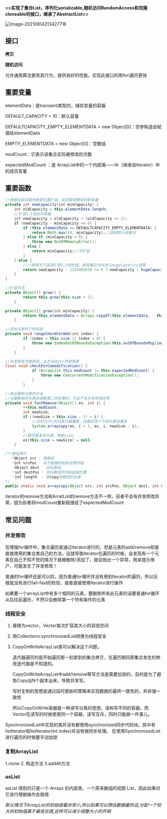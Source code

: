 **==实现了集合List，序列化serializable,随机访问RandomAccess和克隆cloneable的接口，继承了AbstractList==**

![image-20210814213427716](E:\学习笔记\typora\img\image-20210814213427716.png)

## 接口

**拷贝**

**随机访问**

允许通用算法更改其行为，提供良好的性能。实现此接口的用fori遍历更快

## 重要变量

elementData：是transient类型的，储存变量的容器

DEFAULT_CAPACITY = 10：默认容量

DEFAULTCAPACITY_EMPTY_ELEMENTDATA = new Object[0]：空参构造会赋值给elementData

EMPTY_ELEMENTDATA = new Object[0]：空数组

modCount：它表示该集合实际被修改的次数

expectedModCount ：是 ArrayList中的一个内部类——Itr（继承自Iterator）中的成员变量

## 重要函数

```java
//根据当前容量判断是否要扩容，返回值是数组的新容量
private int newCapacity(int minCapacity) {
    int oldCapacity = this.elementData.length;
    //扩容1.5倍后的容量
    int newCapacity = oldCapacity + (oldCapacity >> 1);
    if (newCapacity - minCapacity <= 0) {
        if (this.elementData == DEFAULTCAPACITY_EMPTY_ELEMENTDATA) {
            return Math.max(10, minCapacity);//返回默认容量10
        } else if (minCapacity < 0) {
            throw new OutOfMemoryError();
        } else {
            return minCapacity;//不扩容
        }
    } else {
        //一般情况下返回扩容1.5倍的值，新容量过大时进入hugeCapacity逻辑
        return newCapacity - 2147483639 <= 0 ? newCapacity : hugeCapacity(minCapacity);
    }
}

//扩容方法
private Object[] grow() {
        return this.grow(this.size + 1);
    }

private Object[] grow(int minCapacity) {
        return this.elementData = Arrays.copyOf(this.elementData, 	this.newCapacity(minCapacity));
    }

//添加元素时下标校验
private void rangeCheckForAdd(int index) {
        if (index > this.size || index < 0) {
            throw new IndexOutOfBoundsException(this.outOfBoundsMsg(index));
        }
    }

//并发修改次数校验。此方法在Itr内部类里
final void checkForComodification() {
            if (ArrayList.this.modCount != this.expectedModCount) {
                throw new ConcurrentModificationException();
            }
        }

//真正删除元素的方法
//当要删除的元素在倒数第二的位置时，不会产生并发修改异常
private void fastRemove(Object[] es, int i) {
        ++this.modCount;
        int newSize;
        if ((newSize = this.size - 1) > i) {
            //此时位于i的元素已被覆盖，但最后两个下标元素会重复
            System.arraycopy(es, i + 1, es, i, newSize - i);
        }
		//置空重复的元素，更新size
        es[this.size = newSize] = null;
    }

/**数组拷贝
   *Object src : 原数组
   *int srcPos : 从元数据的起始位置开始
　　*Object dest : 目标数组
　　*int destPos : 目标数组的开始起始位置
　　*int length  : 要copy的数组的长度
*/
public static void arraycopy(Object src, int srcPos, Object dest, int destPos, int length)
```

iterator的remove方法和ArratList的remove方法不一样。前者不会有并发修改异常，因为前者将modCount重新赋值给了expectedModCount

## 常见问题

### 并发修改

在增强for循环中，集合遍历是通过iterator进行的，但是元素的add/remove却是直接使用的集合类自己的方法。这就导致iterator在遍历的时候，会发现有一个元素在自己不知不觉的情况下就被删除/添加了，就会抛出一个异常，用来提示用户，可能发生了并发修改！

普通的for循环还是可以的，因为普通for循环并没有用到Iterator的遍历，所以压根就没有进行fail-fast的检验，或者直接使用Iterator进行操作

如果要一个arrayList中有多个相同的元素，要删除所有此元素的话要普通for循环从后往前遍历，不然只会删除第一个符和条件的元素

### 线程安全

1. 替换为vector，Vector每次扩容其大小的双倍空间

2. 用Collections.synchronizedList转换为线程安全

3. CopyOnWriteArrayList类可以解决这个问题，

   迭代器遍历的是开始遍历那一刻拿到的集合拷贝，在遍历期间原集合发生的修改迭代器是不知道的。

   CopyOnWriteArrayList中add/remove等写方法是需要加锁的，目的是为了避免Copy出N个副本出来，导致并发写。

   写时复制的思想是通过延时更新的策略来实现数据的最终一致性的，并非强一致性

    

   所以CopyOnWrite容器是一种读写分离的思想，读和写不同的容器。而Vector在读写的时候使用同一个容器，读写互斥，同时只能做一件事儿。

SynchronizedList中实现的类并没有都使用synchronized同步代码块。其中有listIterator和listIterator(int index)并没有做同步处理。 在使用SynchronizedList进行遍历的时候要手动加锁

### 复制ArrayList

1.clone 	2. 构造方法 	3.addAll方法

### asList

asList 得到的只是一个 Arrays 的内部类，一个原来数组的视图 List，因此如果对它进行增删操作会报错

*默认情况下ArrayList的初始容量非常小,所以如果可以预估数据量的话,分配一个较大的初始值属于最佳实践,这样可以减少调整大小的开销*

